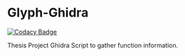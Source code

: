 # Glyph-Ghidra

[![Codacy Badge](https://api.codacy.com/project/badge/Grade/f152ad068bd44de79bd83cda1df6acd9)](https://app.codacy.com/gh/Xenios91/Glyph-Ghidra?utm_source=github.com&utm_medium=referral&utm_content=Xenios91/Glyph-Ghidra&utm_campaign=Badge_Grade)

Thesis Project Ghidra Script to gather function information.
